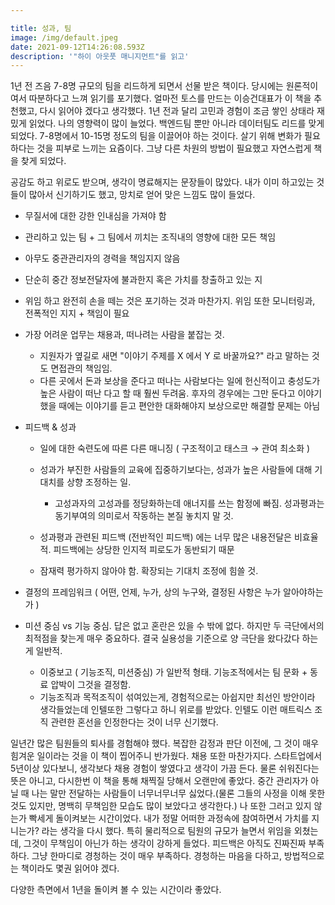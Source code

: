 ```yaml
---

title: 성과, 팀
image: /img/default.jpeg
date: 2021-09-12T14:26:08.593Z
description: '"하이 아웃풋 매니지먼트"를 읽고'
---
```

1년 전 즈음 7-8명 규모의 팀을 리드하게 되면서 선물 받은 책이다. 당시에는 원론적이여서 따분하다고 느껴 읽기를 포기했다. 얼마전 토스를 만드는 이승건대표가 이 책을 추천했고, 다시 읽어야 겠다고 생각했다. 1년 전과 달리 고민과 경험이 조금 쌓인 상태라 재밌게 읽었다. 나의 영향력이 많이 늘었다. 백엔드팀 뿐만 아니라 데이터팀도 리드를 맞게 되었다. 7-8명에서 10-15명 정도의 팀을 이끌어야 하는 것이다. 살기 위해 변화가 필요하다는 것을 피부로 느끼는 요즘이다. 그냥 다른 차원의 방법이 필요했고 자연스럽게 책을 찾게 되었다.

공감도 하고 위로도 받으며, 생각이 명료해지는 문장들이 많았다. 내가 이미 하고있는 것들이 많아서 신기하기도 했고, 망치로 얻어 맞은 느낌도 많이 들었다.

* 무질서에 대한 강한 인내심을 가져야 함
* 관리하고 있는 팀 + 그 팀에서 끼치는 조직내의 영향에 대한 모든 책임
* 아무도 중관관리자의 경력을 책임지지 않음
* 단순히 중간 정보전달자에 불과한지 혹은 가치를 창출하고 있는 지
* 위임 하고 완전히 손을 떼는 것은 포기하는 것과 마찬가지. 위임 또한 모니터링과, 전폭적인 지지 + 책임이 필요
* 가장 어려운 업무는 채용과, 떠나려는 사람을 붙잡는 것.

  * 지원자가 옆길로 새면 "이야기 주제를 X 에서 Y 로 바꿀까요?" 라고 말하는 것도 면접관의 책임임.
  * 다른 곳에서 돈과 보상을 준다고 떠나는 사람보다는 일에 헌신적이고 충성도가 높은 사람이 떠난 다고 할 때 훨씬 두려움. 후자의 경우에는 그만 둔다고 이야기 했을 때에는 이야기를 듣고 편안한 대화해야지 보상으로만 해결할 문제는 아님 
* 피드백 & 성과

  * 일에 대한 숙련도에 따른 다른 매니징 ( 구조적이고 태스크 → 관여 최소화 )
  * 성과가 부진한 사람들의 교육에 집중하기보다는, 성과가 높은 사람들에 대해 기대치를 상향 조정하는 일.

    * 고성과자의 고성과를 정당화하는데 애너지를 쓰는 함정에 빠짐. 성과평과는 동기부여의 의미로서 작동하는 본질 놓치지 말 것.
  * 성과평과 관련된 피드백 (전반적인 피드백) 에는 너무 많은 내용전달은 비효율적. 피드백에는 상당한 인지적 피로도가 동반되기 때문
  * 잠재력 평가하지 않아야 함. 확장되는 기대치 조정에 힘쓸 것.
* 결정의 프레임워크 ( 어떤, 언제, 누가, 상의 누구와, 결정된 사항은 누가 알아야하는가 )
* 미션 중심 vs 기능 중심. 답은 없고 혼란은 있을 수 밖에 없다. 하지만 두 극단에서의 최적점을 찾는게 매우 중요하다. 결국 실용성을 기준으로 양 극단을 왔다갔다 하는게 일반적.

  * 이중보고 ( 기능조직, 미션중심) 가 일반적 형태. 기능조적에서는 팀 문화 + 동료 압박이 그것을 결정함.
  * 기능조직과 목적조직이 섞여있는게, 경험적으로는 아쉽지만 최선인 방안이라 생각들었는데 인텔또한 그렇다고 하니 위로를 받았다. 인텔도 이런 매트릭스 조직 관련한 혼선을 인정한다는 것이 너무 신기했다.

일년간 많은 팀원들의 퇴사를 경험해야 했다. 복잡한 감정과 판단 이전에, 그 것이 매우 힘겨운 일이라는 것을 이 책이 찝어주니 반가웠다. 채용 또한 마찬가지다. 스타트업에서 5년이상 있다보니, 생각보다 채용 경험이 쌓였다고 생각이 가끔 든다. 물론 쉬워진다는 뜻은 아니고, 다시한번 이 책을 통해 채찍질 당해서 오랜만에 좋았다. 중간 관리자가 아닐 때 나는 말만 전달하는 사람들이 너무너무너무 싫었다.(물론 그들의 사정을 이해 못한 것도 있지만, 명백히 무책임한 모습도 많이 보았다고 생각한다.) 나 또한 그러고 있지 않는가 빡세게 돌이켜보는 시간이었다. 내가 정말 어떠한 과정속에 참여하면서 가치를 지니는가? 라는 생각을 다시 했다. 특히 물리적으로 팀원의 규모가 늘면서 위임을 외쳤는데, 그것이 무책임이 아닌가 하는 생각이 강하게 들었다. 피드백은 아직도 진짜진짜 부족하다. 그냥 한마디로 경청하는 것이 매우 부족하다. 경청하는 마음을 다하고, 방법적으로는 책이라도 몇권 읽어야 겠다.

다양한 측면에서 1년을 돌이켜 볼 수 있는 시간이라 좋았다.